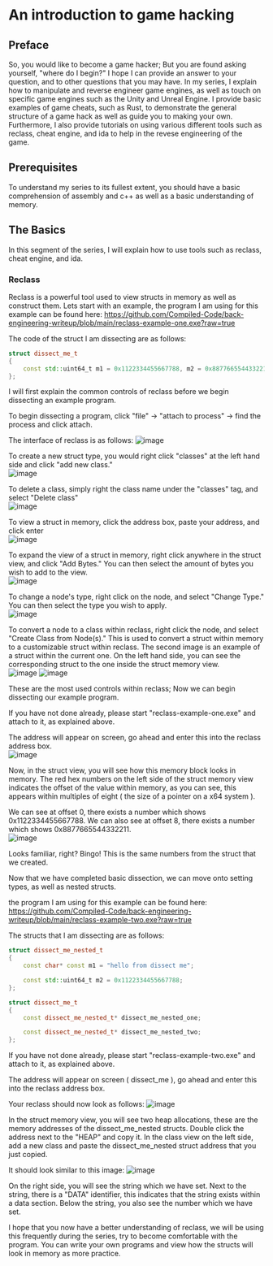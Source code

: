 # An introduction to game hacking

## Preface
So, you would like to become a game hacker;  But you are found asking yourself, "where do I begin?"  I hope I can provide an answer to your question, and to other questions that you may have.  In my series, I explain how to manipulate and reverse engineer game engines, as well as touch on specific game engines such as the Unity and Unreal Engine.  I provide basic examples of game cheats, such as Rust, to demonstrate the general structure of a game hack as well as guide you to making your own.  Furthermore, I also provide tutorials on using various different tools such as reclass, cheat engine, and ida to help in the revese engineering of the game.

## Prerequisites
To understand my series to its fullest extent, you should have a basic comprehension of assembly and c++ as well as a basic understanding of memory.

## The Basics
In this segment of the series, I will explain how to use tools such as reclass, cheat engine, and ida.

### Reclass
Reclass is a powerful tool used to view structs in memory as well as construct them.  Lets start with an example, the program I am using for this example can be found here: https://github.com/Compiled-Code/back-engineering-writeup/blob/main/reclass-example-one.exe?raw=true

The code of the struct I am dissecting are as follows: 
```c++
struct dissect_me_t
{
	const std::uint64_t m1 = 0x1122334455667788, m2 = 0x8877665544332211;
};
```

I will first explain the common controls of reclass before we begin dissecting an example program.

To begin dissecting a program, click "file" -> "attach to process" -> find the process and click attach.

The interface of reclass is as follows:
![image](https://user-images.githubusercontent.com/75095310/130306174-ac9f98ec-a4e0-4c3a-bcf7-b21f20f2f786.png)

To create a new struct type, you would right click "classes" at the left hand side and click "add new class." 
<br />
![image](https://user-images.githubusercontent.com/75095310/130306219-730caa6c-1a64-4add-9c63-d483e77d0eb3.png)

To delete a class, simply right the class name under the "classes" tag, and select "Delete class"
<br />
![image](https://user-images.githubusercontent.com/75095310/130306312-32402a2b-570b-40e6-8b4d-7aacffde5d2f.png)

To view a struct in memory, click the address box, paste your address, and click enter
<br />
![image](https://user-images.githubusercontent.com/75095310/130306402-6356cf79-bd00-4145-ac4a-075dac29db85.png)

To expand the view of a struct in memory, right click anywhere in the struct view, and click "Add Bytes."  You can then select the amount of bytes you wish to add to the view.
<br />
![image](https://user-images.githubusercontent.com/75095310/130306677-98249a10-b8a9-45c9-93af-d73657bf6126.png)

To change a node's type, right click on the node, and select "Change Type."  You can then select the type you wish to apply.
<br />
![image](https://user-images.githubusercontent.com/75095310/130306754-a8d910dc-8e4a-4807-8297-dfec630526d7.png)

To convert a node to a class within reclass, right click the node, and select "Create Class from Node(s)."  This is used to convert a struct within memory to a customizable struct within reclass.  The second image is an example of a struct within the current one.  On the left hand side, you can see the corresponding struct to the one inside the struct memory view.
<br />
![image](https://user-images.githubusercontent.com/75095310/130306789-f1d52687-c9a2-431b-b73b-4d50f0ca895f.png)
![image](https://user-images.githubusercontent.com/75095310/130306844-0adc805f-623c-4147-b1fd-6aba9097aa5d.png)

These are the most used controls within reclass;  Now we can begin dissecting our example program.

If you have not done already, please start "reclass-example-one.exe" and attach to it, as explained above.

The address will appear on screen, go ahead and enter this into the reclass address box.
<br />
![image](https://user-images.githubusercontent.com/75095310/130306889-622f6eb6-b3e3-476a-b93f-adabef54f96f.png)

Now, in the struct view, you will see how this memory block looks in memory.  The red hex numbers on the left side of the struct memory view indicates the offset of the value within memory, as you can see, this appears within multiples of eight ( the size of a pointer on a x64 system ).

We can see at offset 0, there exists a number which shows 0x1122334455667788.  We can also see at offset 8, there exists a number which shows 0x8877665544332211.
<br />
![image](https://user-images.githubusercontent.com/75095310/130306986-0c4abb4d-2942-40a5-9853-356e2b73e14a.png)

Looks familiar, right?  Bingo!  This is the same numbers from the struct that we created.

Now that we have completed basic dissection, we can move onto setting types, as well as nested structs.

the program I am using for this example can be found here: https://github.com/Compiled-Code/back-engineering-writeup/blob/main/reclass-example-two.exe?raw=true

The structs that I am dissecting are as follows:
```cpp
struct dissect_me_nested_t
{
	const char* const m1 = "hello from dissect me";

	const std::uint64_t m2 = 0x1122334455667788;
};

struct dissect_me_t
{
	const dissect_me_nested_t* dissect_me_nested_one;

	const dissect_me_nested_t* dissect_me_nested_two;
};
```
If you have not done already, please start "reclass-example-two.exe" and attach to it, as explained above.

The address will appear on screen ( dissect_me ), go ahead and enter this into the reclass address box.

Your reclass should now look as follows:
![image](https://user-images.githubusercontent.com/75095310/130307314-1e781ca6-a8bc-49bb-9939-81a315fddde2.png)

In the struct memory view, you will see two heap allocations, these are the memory addresses of the dissect_me_nested structs.  Double click the address next to the "HEAP" and copy it.  In the class view on the left side, add a new class and paste the dissect_me_nested struct address that you just copied.

It should look similar to this image:
![image](https://user-images.githubusercontent.com/75095310/130307445-7499ba16-c27c-46eb-82f2-5c1f32db6af3.png)

On the right side, you will see the string which we have set.  Next to the string, there is a "DATA" identifier, this indicates that the string exists within a data section.  Below the string, you also see the number which we have set.

I hope that you now have a better understanding of reclass, we will be using this frequently during the series, try to become comfortable with the program.  You can write your own programs and view how the structs will look in memory as more practice.
